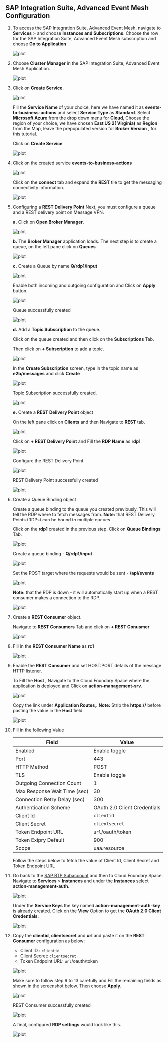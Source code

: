 ## SAP Integration Suite, Advanced Event Mesh Configuration

 1. To access the SAP Integration Suite, Advanced Event Mesh, navigate to **Services** > and choose **Instances and Subscriptions**.
    Choose the row for the SAP Integration Suite, Advanced Event Mesh subscription and choose **Go to Application**

    ![plot](./images/access-aem.png)

2. Choose **Cluster Manager** in the SAP Integration Suite, Advanced Event Mesh Application. 

    ![plot](./images/aem-application.png)

3. Click on **Create Service**.

    ![plot](./images/aem-create-service.png)
    
    Fill the **Service Name** of your choice, here we have named it as **events-to-business-actions** and select **Service Type** as **Standard**. Select **Microsoft Azure** from the drop down menu for **Cloud**, Choose the region of your choice, we have chosen **East US 2( Virginia)** as **Region** from the Map, leave the prepopulated version for **Broker Version** , for this tutorial.

    Click on **Create Service**

    ![plot](./images/aem-service-created.png)


4. Click on the created service **events-to-business-actions**

    ![plot](./images/aem-service-screen1.png)

    Click on the **connect** tab and expand the **REST** tile to get the messaging connectivity information.

    ![plot](./images/aem-connect.png)

5. Configuring a **REST Delivery Point**
     Next, you must configure a queue and a REST delivery point on Message VPN.

     **a.** Click on **Open Broker Manager**.

     ![plot](./images/aem-openbrokermanager.png)

     **b.** The **Broker Manager** application loads. The next step is to create a queue, on the left pane click on **Queues**  

     ![plot](./images/aem-click-on-queue.png)

     **c.** Create a Queue by name **Q/rdp1/input**

     ![plot](./images/aem-create-queue.png)

     Enable both incoming and outgoing configuration and Click on **Apply** button.

     ![plot](./images/aem-queue2.png)    

     Queue successfully created

     ![plot](./images/aem-queue-created.png)    

     **d.** Add a **Topic Subscription** to the queue.

     Click on the queue created and then click on the **Subscriptions** Tab.

     Then click on **+ Subscription** to add a topic.

     ![plot](./images/aem-addtopicsubscription.png)

     In the **Create Subscription** screen, type in the topic name as **e2b/messages** and click **Create**

     ![plot](./images/aem-topic-name.png)    

     Topic Subscription successfully created. 

     ![plot](./images/aem-topic-created.png)

     **e.** Create a **REST Delivery Point** object

     On the left pane click on **Clients** and then Navigate to **REST** tab.

     ![plot](./images/aem-rest-client.png)

     Click on **+ REST Delivery Point** and Fill the **RDP Name** as **rdp1**

     ![plot](./images/aem-rdp-name.png)

     Configure the REST Delivery Point

     ![plot](./images/aem-rdp-config.png)  

     REST Delivery Point successfully created
     
     ![plot](./images/aem-rdp-created.png)  

6.  Create a Queue Binding object

     Create a queue binding to the queue you created previously. This will tell the RDP where to fetch messages from. **Note:** that REST Delivery Points (RDPs) can be bound to multiple queues.

     Click on the **rdp1** created in the previous step. Click on **Queue Bindings** Tab.

     ![plot](./images/aem-queue-binding.png)

     Create a queue binding - **Q/rdp1/input**

     ![plot](./images/aem-queue-binding-name.png)

     Set the POST target where the requests would be sent - **/api/events**

     ![plot](./images/aem-binding-config.png)

     **Note:** that the RDP is down - it will automatically start up when a REST consumer makes a connection to the RDP.

     ![plot](./images/aem-binding-completed.png)

7. Create a **REST Consumer** object.

     Navigate to **REST Consumers** Tab and click on **+ REST Conusmer**

     ![plot](./images/aem-rest-consumer.png)

8. Fill in the **REST Consumer Name** as **rc1** 

     ![plot](./images/aem-consumer-name.png)

9. Enable the **REST Consumer** and set HOST:PORT details of the message HTTP listener. 

     To Fill the **Host** , Navigate to the Cloud Foundary Space where the application is deployed and Click on **action-management-srv**.

     ![plot](./images/aem-consumer-host.png)

     Copy the link under **Application Routes**,. **Note:** Strip the **https://** before pasting the value in the **Host** field

     ![plot](./images/aem-consumer-host-link.png)

10. Fill in the following Value

    | Field | Value |
    |------|------|
    | Enabled  | Enable toggle |
    | Port | 443 |
    | HTTP Method |  POST |
    | TLS | Enable toggle |
    | Outgoing Connection Count | 1 |
    | Max Response Wait Time (sec) | 30 |
    | Connection Retry Delay (sec) | 300 |
    | Authentication Scheme | OAuth 2.0 Client Credentials |
    | Client Id | `clientid`|
    | Client Secret | `clientsecret`|
    | Token Endpoint URL | `url`/oauth/token |
    | Token Exipry Default |900 |
    | Scope | uaa.resource |

    Follow the steps below to fetch the value of Client Id, Client Secret and Token Endpoint URL


11. Go back to the [SAP BTP Subaccount](https://emea.cockpit.btp.cloud.sap/cockpit/?idp=tdct3ched1.accounts.ondemand.com#/globalaccount/e2a835b0-3011-4c79-818a-d7767c4627cd/subaccount/0e652f06-6ee7-48d1-8877-b84274456b22) 
    and then to Cloud Foundary Space. Navigate to **Services** > **Instances** and under the **Instances** select **action-management-auth**. 

    <!-- <img src="./images/aem-30.png" width="90%" height="90%" /> -->
    ![plot](./images/aem-30.png)

    Under the **Service Keys** the key named **action-management-auth-key** is already created. Click on the **View** Option to get the **OAuth 2.0 Client Credentials**.  

    <!-- <img src="./images/aem-31.png" width="90%" height="90%" /> -->
    ![plot](./images/aem-31.png)

12. Copy the **clientid**, **clientsecret** and **url** and paste it on the **REST Consumer** configuration as below:
    - Client ID : ```clientid```
    - Client Secret: ```clientsecret```
    - Token Endpoint URL: ```url```/oauth/token 

    ![plot](./images/aem-32.png)

    Make sure to follow step 9 to 13 carefully and Fill the remaining fields as shown in the screenshot below. Then choose **Apply**.

    ![plot](./images/aem-consumer-config.png)  

    
    REST Consumer successfully created

     ![plot](./images/aem-consumer-created.png)  

    A final, configured **RDP settings** would look like this.

     ![plot](./images/aem-rdp-final.png)